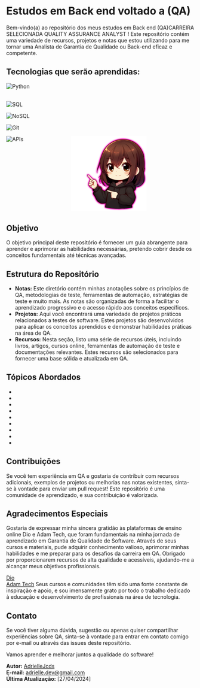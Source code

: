# Estudos em Back end voltado a  (QA)

Bem-vindo(a) ao repositório dos meus estudos em Back end (QA)CARREIRA SELECIONADA QUALITY ASSURANCE ANALYST ! 
Este repositório contém uma variedade de recursos, projetos e notas que estou utilizando para me tornar uma Analista de Garantia de Qualidade ou Back-end eficaz e competente.

## Tecnologias que serão aprendidas:
<p align="center">
  <img align="left" alt="Python" src="https://img.shields.io/badge/Python-3776AB?style=for-the-badge&logo=python&logoColor=white">
</p>
<br>
<br>
<p align="center">
  <img align="left" alt="SQL" src="https://img.shields.io/badge/SQL-000?style=for-the-badge&logo=sql&logoColor=white">
</p>
<br>
<p align="center">
  <img align="left" alt="NoSQL" src="https://img.shields.io/badge/NoSQL-4DB33D?style=for-the-badge&logo=mongodb&logoColor=white">
</p>
<br>
<p align="center">
  <img align="left" alt="Git" src="https://img.shields.io/badge/Git-F05032?style=for-the-badge&logo=git&logoColor=white">
</p>
<br>
<p align="center">
  <img align="left" alt="APIs" src="https://img.shields.io/badge/APIs-FF5733?style=for-the-badge&logo=api&logoColor=white">
</p>

<p align="center">
  <img src="img/me.png" width="40%" alt="Minha Imagem">
</p>

## Objetivo
O objetivo principal deste repositório é fornecer um guia abrangente para aprender e aprimorar as habilidades necessárias, pretendo cobrir desde os conceitos fundamentais até técnicas avançadas.

## Estrutura do Repositório
- **Notas:** Este diretório contém minhas anotações sobre os princípios de QA, metodologias de teste, ferramentas de automação, estratégias de teste e muito mais. As notas são organizadas de forma a facilitar o aprendizado progressivo e o acesso rápido aos conceitos específicos.
- **Projetos:** Aqui você encontrará uma variedade de projetos práticos relacionados a testes de software. Estes projetos são desenvolvidos para aplicar os conceitos aprendidos e demonstrar habilidades práticas na área de QA.
- **Recursos:** Nesta seção, listo uma série de recursos úteis, incluindo livros, artigos, cursos online, ferramentas de automação de teste e documentações relevantes. Estes recursos são selecionados para fornecer uma base sólida e atualizada em QA.

## Tópicos Abordados
- 
-
-
- 
- 
- 
- 
- 
- 

## Contribuições
Se você tem experiência em QA e gostaria de contribuir com recursos adicionais, exemplos de projetos ou melhorias nas notas existentes, sinta-se à vontade para enviar um pull request! Este repositório é uma comunidade de aprendizado, e sua contribuição é valorizada.

## Agradecimentos Especiais
Gostaria de expressar minha sincera gratidão às plataformas de ensino online Dio e Adam Tech, que foram fundamentais na minha jornada de aprendizado em Garantia de Qualidade de Software. Através de seus cursos e materiais, pude adquirir conhecimento valioso, aprimorar minhas habilidades e me preparar para os desafios da carreira em QA. Obrigado por proporcionarem recursos de alta qualidade e acessíveis, ajudando-me a alcançar meus objetivos profissionais.

[Dio](https://www.dio.me/)  
[Adam Tech](https://ada.tech/)
Seus cursos e comunidades têm sido uma fonte constante de inspiração e apoio, e sou imensamente grato por todo o trabalho dedicado à educação e desenvolvimento de profissionais na área de tecnologia.




## Contato
Se você tiver alguma dúvida, sugestão ou apenas quiser compartilhar experiências sobre QA, sinta-se à vontade para entrar em contato comigo por e-mail ou através das issues deste repositório.

Vamos aprender e melhorar juntos a qualidade do software!

**Autor:** [AdrielleJcds](https://github.com/Adjcds)  
**E-mail:** adrielle.dev@gmail.com  
**Última Atualização:** [27/04/2024]
